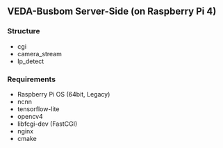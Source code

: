 ## VEDA-Busbom Server-Side (on Raspberry Pi 4)

### Structure
- cgi
- camera_stream
- lp_detect

### Requirements
- Raspberry Pi OS (64bit, Legacy)
- ncnn
- tensorflow-lite
- opencv4
- libfcgi-dev (FastCGI)
- nginx
- cmake



